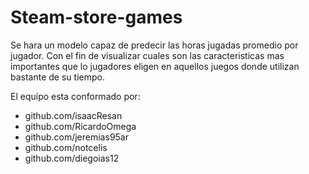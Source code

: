 # Steam-store-games

Se hara un modelo capaz de predecir las horas jugadas promedio por jugador. Con el fin de visualizar cuales son las caracteristicas mas importantes que lo jugadores eligen en aquellos juegos donde utilizan bastante de su tiempo. 

El equipo esta conformado por:
- github.com/isaacResan
- github.com/RicardoOmega
- github.com/jeremias95ar
- github.com/notcelis
- github.com/diegoias12
